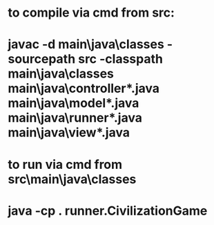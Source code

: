 # to compile via cmd from src:
# javac -d main\java\classes -sourcepath src -classpath main\java\classes main\java\controller\*.java main\java\model\*.java main\java\runner\*.java main\java\view\*.java

# to run via cmd from src\main\java\classes
# java -cp . runner.CivilizationGame
